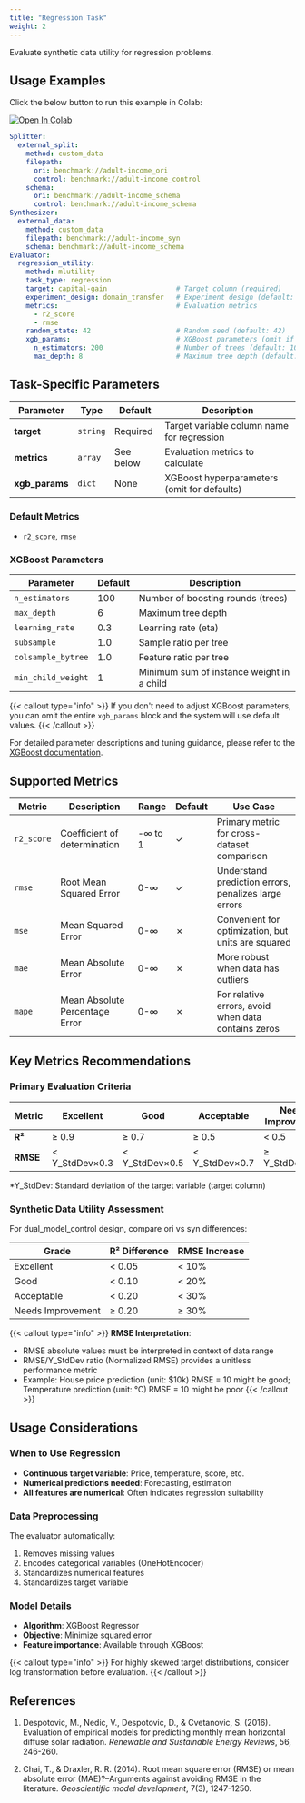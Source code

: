 ```yaml
---
title: "Regression Task"
weight: 2
---
```


Evaluate synthetic data utility for regression problems.

## Usage Examples

Click the below button to run this example in Colab:

[![Open In Colab](https://colab.research.google.com/assets/colab-badge.svg)](https://colab.research.google.com/github/nics-tw/petsard/blob/main/demo/petsard-yaml/evaluator-yaml/utility-regression.ipynb)

```yaml
Splitter:
  external_split:
    method: custom_data
    filepath:
      ori: benchmark://adult-income_ori
      control: benchmark://adult-income_control
    schema:
      ori: benchmark://adult-income_schema
      control: benchmark://adult-income_schema
Synthesizer:
  external_data:
    method: custom_data
    filepath: benchmark://adult-income_syn
    schema: benchmark://adult-income_schema
Evaluator:
  regression_utility:
    method: mlutility
    task_type: regression
    target: capital-gain                 # Target column (required)
    experiment_design: domain_transfer   # Experiment design (default: domain_transfer)
    metrics:                             # Evaluation metrics
      - r2_score
      - rmse
    random_state: 42                     # Random seed (default: 42)
    xgb_params:                          # XGBoost parameters (omit if not needed)
      n_estimators: 200                  # Number of trees (default: 100)
      max_depth: 8                       # Maximum tree depth (default: 6)
```

## Task-Specific Parameters

| Parameter | Type | Default | Description |
|-----------|------|---------|-------------|
| **target** | `string` | Required | Target variable column name for regression |
| **metrics** | `array` | See below | Evaluation metrics to calculate |
| **xgb_params** | `dict` | None | XGBoost hyperparameters (omit for defaults) |

### Default Metrics
- `r2_score`, `rmse`

### XGBoost Parameters

| Parameter | Default | Description |
|-----------|---------|-------------|
| `n_estimators` | 100 | Number of boosting rounds (trees) |
| `max_depth` | 6 | Maximum tree depth |
| `learning_rate` | 0.3 | Learning rate (eta) |
| `subsample` | 1.0 | Sample ratio per tree |
| `colsample_bytree` | 1.0 | Feature ratio per tree |
| `min_child_weight` | 1 | Minimum sum of instance weight in a child |

{{< callout type="info" >}}
If you don't need to adjust XGBoost parameters, you can omit the entire `xgb_params` block and the system will use default values.
{{< /callout >}}

For detailed parameter descriptions and tuning guidance, please refer to the [XGBoost documentation](https://xgboost.readthedocs.io/en/stable/parameter.html).

## Supported Metrics

| Metric | Description | Range | Default | Use Case |
|--------|-------------|-------|---------|----------|
| `r2_score` | Coefficient of determination | -∞ to 1 | ✓ | Primary metric for cross-dataset comparison |
| `rmse` | Root Mean Squared Error | 0-∞ | ✓ | Understand prediction errors, penalizes large errors |
| `mse` | Mean Squared Error | 0-∞ | ✗ | Convenient for optimization, but units are squared |
| `mae` | Mean Absolute Error | 0-∞ | ✗ | More robust when data has outliers |
| `mape` | Mean Absolute Percentage Error | 0-∞ | ✗ | For relative errors, avoid when data contains zeros |

## Key Metrics Recommendations

### Primary Evaluation Criteria

| Metric | Excellent | Good | Acceptable | Needs Improvement |
|--------|-----------|------|------------|-------------------|
| **R²** | ≥ 0.9 | ≥ 0.7 | ≥ 0.5 | < 0.5 |
| **RMSE** | < Y_StdDev×0.3 | < Y_StdDev×0.5 | < Y_StdDev×0.7 | ≥ Y_StdDev×0.7 |

*Y_StdDev: Standard deviation of the target variable (target column)

### Synthetic Data Utility Assessment

For dual_model_control design, compare ori vs syn differences:

| Grade | R² Difference | RMSE Increase |
|-------|---------------|---------------|
| Excellent | < 0.05 | < 10% |
| Good | < 0.10 | < 20% |
| Acceptable | < 0.20 | < 30% |
| Needs Improvement | ≥ 0.20 | ≥ 30% |

{{< callout type="info" >}}
**RMSE Interpretation**:
- RMSE absolute values must be interpreted in context of data range
- RMSE/Y_StdDev ratio (Normalized RMSE) provides a unitless performance metric
- Example: House price prediction (unit: $10k) RMSE = 10 might be good; Temperature prediction (unit: °C) RMSE = 10 might be poor
{{< /callout >}}

## Usage Considerations

### When to Use Regression

- **Continuous target variable**: Price, temperature, score, etc.
- **Numerical predictions needed**: Forecasting, estimation
- **All features are numerical**: Often indicates regression suitability

### Data Preprocessing

The evaluator automatically:
1. Removes missing values
2. Encodes categorical variables (OneHotEncoder)
3. Standardizes numerical features
4. Standardizes target variable

### Model Details

- **Algorithm**: XGBoost Regressor
- **Objective**: Minimize squared error
- **Feature importance**: Available through XGBoost

{{< callout type="info" >}}
For highly skewed target distributions, consider log transformation before evaluation.
{{< /callout >}}

## References

1. Despotovic, M., Nedic, V., Despotovic, D., & Cvetanovic, S. (2016). Evaluation of empirical models for predicting monthly mean horizontal diffuse solar radiation. *Renewable and Sustainable Energy Reviews*, 56, 246-260.

2. Chai, T., & Draxler, R. R. (2014). Root mean square error (RMSE) or mean absolute error (MAE)?–Arguments against avoiding RMSE in the literature. *Geoscientific model development*, 7(3), 1247-1250.